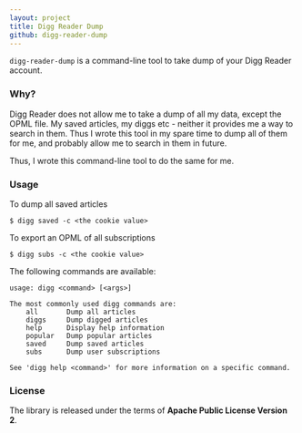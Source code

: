 ```yaml
---
layout: project
title: Digg Reader Dump
github: digg-reader-dump
---
```


`digg-reader-dump` is a command-line tool to take dump of your Digg Reader account. 

### Why?

Digg Reader does not allow me to take a dump of all my data, except the OPML file. My saved
articles, my diggs etc - neither it provides me a way to search in them. Thus I wrote this
tool in my spare time to dump all of them for me, and probably allow me to search in them
in future.

Thus, I wrote this command-line tool to do the same for me.

### Usage


To dump all saved articles

```
$ digg saved -c <the cookie value>
```

To export an OPML of all subscriptions

```
$ digg subs -c <the cookie value>
```

The following commands are available:

```
usage: digg <command> [<args>]

The most commonly used digg commands are:
    all       Dump all articles
    diggs     Dump digged articles
    help      Display help information
    popular   Dump popular articles
    saved     Dump saved articles
    subs      Dump user subscriptions

See 'digg help <command>' for more information on a specific command.
```

### License

The library is released under the terms of **Apache Public License Version 2**.
